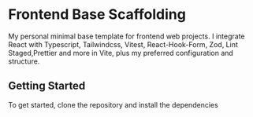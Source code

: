 # Frontend Base Scaffolding

My personal minimal base template for frontend web projects. I integrate React with Typescript, Tailwindcss, Vitest, React-Hook-Form, Zod, Lint Staged,Prettier and more in Vite, plus my preferred configuration and structure.

## Getting Started

To get started, clone the repository and install the dependencies
